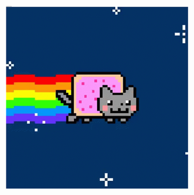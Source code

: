 <!DOCTYPE html>
<html lang="en">
<head>
    <meta charset="UTF-8">
    <meta http-equiv="X-UA-Compatible" content="IE=edge">
    <meta name="viewport" content="width=device-width, initial-scale=1.0">
    <link rel="preconnect" href="https://fonts.googleapis.com">
    <link rel="preconnect" href="https://fonts.gstatic.com" crossorigin>
    <link href="https://fonts.googleapis.com/css2?family=Open+Sans&display=swap" rel="stylesheet">
</head>
<body>
   
<div class='header'>
  <h1 style =" font-size: 10%; font-family: 'Open Sans', sans-serif;">My WebDev practicing</h1>
  <img src='https://github.com/KirillMoskow/WebDevPracticing/blob/main/20210505175821!NyanCat.gif'>
</div>


</body>
</html>

